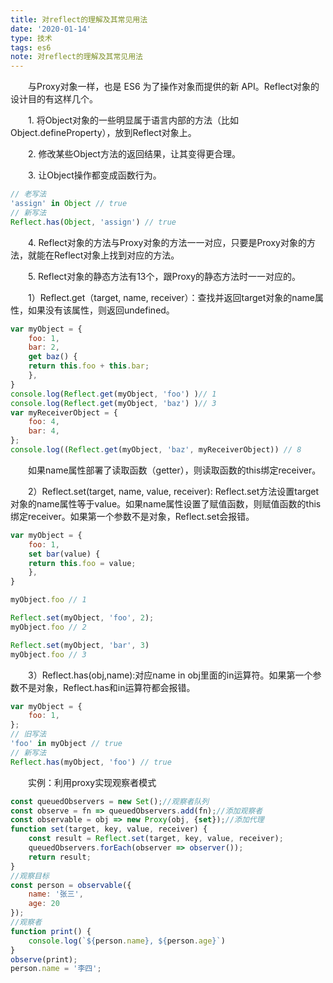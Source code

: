 ```yaml
---
title: 对reflect的理解及其常见用法
date: '2020-01-14'
type: 技术
tags: es6
note: 对reflect的理解及其常见用法
---
```

&#8195;&#8195;与Proxy对象一样，也是 ES6 为了操作对象而提供的新 API。Reflect对象的设计目的有这样几个。

&#8195;&#8195;1.	将Object对象的一些明显属于语言内部的方法（比如Object.defineProperty），放到Reflect对象上。

&#8195;&#8195;2.	修改某些Object方法的返回结果，让其变得更合理。

&#8195;&#8195;3.	让Object操作都变成函数行为。
```js
// 老写法
'assign' in Object // true
// 新写法
Reflect.has(Object, 'assign') // true
```       
&#8195;&#8195;4.	Reflect对象的方法与Proxy对象的方法一一对应，只要是Proxy对象的方法，就能在Reflect对象上找到对应的方法。

&#8195;&#8195;5.	Reflect对象的静态方法有13个，跟Proxy的静态方法时一一对应的。

&#8195;&#8195;1）Reflect.get（target, name, receiver）：查找并返回target对象的name属性，如果没有该属性，则返回undefined。
```js
var myObject = {
    foo: 1,
    bar: 2,
    get baz() {
    return this.foo + this.bar;
    },
}
console.log(Reflect.get(myObject, 'foo') )// 1
console.log(Reflect.get(myObject, 'baz') )// 3
var myReceiverObject = {
    foo: 4,
    bar: 4,
};
console.log((Reflect.get(myObject, 'baz', myReceiverObject)) // 8
```       
&#8195;&#8195;如果name属性部署了读取函数（getter），则读取函数的this绑定receiver。

&#8195;&#8195;2）Reflect.set(target, name, value, receiver): Reflect.set方法设置target对象的name属性等于value。如果name属性设置了赋值函数，则赋值函数的this绑定receiver。如果第一个参数不是对象，Reflect.set会报错。
```js        
var myObject = {
	foo: 1,
	set bar(value) {
	return this.foo = value;
	},
}

myObject.foo // 1

Reflect.set(myObject, 'foo', 2);
myObject.foo // 2

Reflect.set(myObject, 'bar', 3)
myObject.foo // 3
```
&#8195;&#8195;3）Reflect.has(obj,name):对应name in obj里面的in运算符。如果第一个参数不是对象，Reflect.has和in运算符都会报错。
```js        
var myObject = {
	foo: 1,
};
// 旧写法
'foo' in myObject // true
// 新写法
Reflect.has(myObject, 'foo') // true
```

&#8195;&#8195;实例：利用proxy实现观察者模式
```js
const queuedObservers = new Set();//观察者队列
const observe = fn => queuedObservers.add(fn);//添加观察者
const observable = obj => new Proxy(obj, {set});//添加代理
function set(target, key, value, receiver) {
	const result = Reflect.set(target, key, value, receiver);
	queuedObservers.forEach(observer => observer());
	return result;
}
//观察目标
const person = observable({
	name: '张三',
	age: 20
});
//观察者
function print() {
	console.log(`${person.name}, ${person.age}`)
}
observe(print);
person.name = '李四';
```
